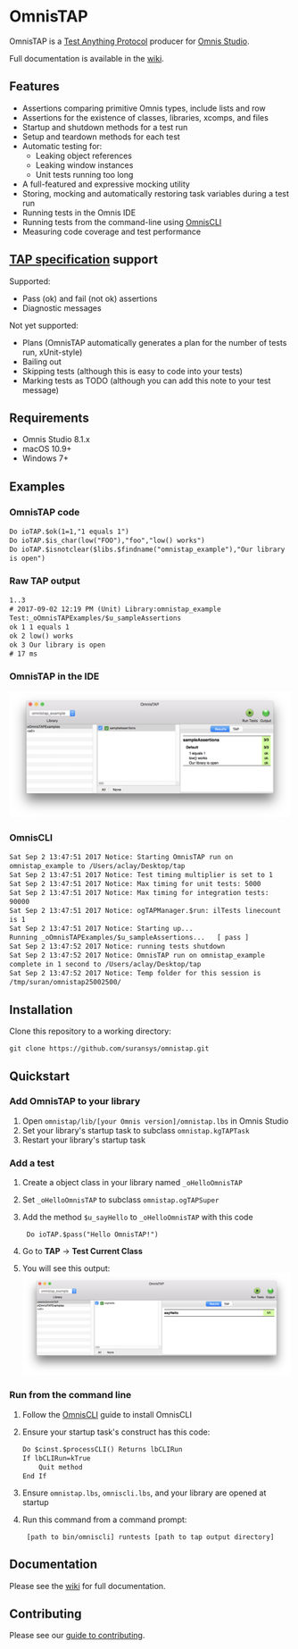 # OmnisTAP
OmnisTAP is a [Test Anything Protocol](https://testanything.org) producer for [Omnis Studio](http://www.omnis.net).

Full documentation is available in the [wiki](https://github.com/suransys/omnistap/wiki).

## Features
* Assertions comparing primitive Omnis types, include lists and row
* Assertions for the existence of classes, libraries, xcomps, and files
* Startup and shutdown methods for a test run
* Setup and teardown methods for each test
* Automatic testing for:
  * Leaking object references
  * Leaking window instances
  * Unit tests running too long
* A full-featured and expressive mocking utility
* Storing, mocking and automatically restoring task variables during a test run
* Running tests in the Omnis IDE
* Running tests from the command-line using [OmnisCLI](https://github.com/suransys/omniscli)
* Measuring code coverage and test performance

## [TAP specification](https://testanything.org/tap-specification.html) support
Supported:
* Pass (ok) and fail (not ok) assertions
* Diagnostic messages

Not yet supported:
* Plans (OmnisTAP automatically generates a plan for the number of tests run, xUnit-style)
* Bailing out
* Skipping tests (although this is easy to code into your tests)
* Marking tests as TODO (although you can add this note to your test message)

## Requirements
* Omnis Studio 8.1.x
* macOS 10.9+
* Windows 7+

## Examples
### OmnisTAP code
```omnis
Do ioTAP.$ok(1=1,"1 equals 1")
Do ioTAP.$is_char(low("FOO"),"foo","low() works")
Do ioTAP.$isnotclear($libs.$findname("omnistap_example"),"Our library is open")
```
### Raw TAP output
```
1..3
# 2017-09-02 12:19 PM (Unit) Library:omnistap_example Test:_oOmnisTAPExamples/$u_sampleAssertions
ok 1 1 equals 1
ok 2 low() works
ok 3 Our library is open
# 17 ms
```
### OmnisTAP in the IDE
![OmnisTAP Example output in the IDE](images/omnistap_example.png)

### OmnisCLI
```
Sat Sep 2 13:47:51 2017 Notice: Starting OmnisTAP run on omnistap_example to /Users/aclay/Desktop/tap
Sat Sep 2 13:47:51 2017 Notice: Test timing multiplier is set to 1
Sat Sep 2 13:47:51 2017 Notice: Max timing for unit tests: 5000
Sat Sep 2 13:47:51 2017 Notice: Max timing for integration tests: 90000
Sat Sep 2 13:47:51 2017 Notice: ogTAPManager.$run: ilTests linecount is 1
Sat Sep 2 13:47:51 2017 Notice: Starting up...
Running _oOmnisTAPExamples/$u_sampleAssertions...   [ pass ]
Sat Sep 2 13:47:52 2017 Notice: running tests shutdown
Sat Sep 2 13:47:52 2017 Notice: OmnisTAP run on omnistap_example complete in 1 second to /Users/aclay/Desktop/tap
Sat Sep 2 13:47:52 2017 Notice: Temp folder for this session is /tmp/suran/omnistap25002500/
```

## Installation
Clone this repository to a working directory:
```
git clone https://github.com/suransys/omnistap.git
```

## Quickstart
### Add OmnisTAP to your library
1. Open `omnistap/lib/[your Omnis version]/omnistap.lbs` in Omnis Studio
1. Set your library's startup task to subclass `omnistap.kgTAPTask`
1. Restart your library's startup task

### Add a test
1. Create a object class in your library named `_oHelloOmnisTAP`
1. Set `_oHelloOmnisTAP` to subclass `omnistap.ogTAPSuper`
1. Add the method `$u_sayHello` to `_oHelloOmnisTAP` with this code

        Do ioTAP.$pass("Hello OmnisTAP!")
1. Go to **TAP** -> **Test Current Class**
1. You will see this output:
![Quickstart Say Hello](images/quickstart_say_hello.png)

### Run from the command line
1. Follow the [OmnisCLI](https://github.com/suransys/omniscli) guide to install OmnisCLI
1. Ensure your startup task's construct has this code:
    ```omnis
    Do $cinst.$processCLI() Returns lbCLIRun
    If lbCLIRun=kTrue
    	Quit method
    End If
    ```
1. Ensure `omnistap.lbs`, `omniscli.lbs`, and your library are opened at startup
1. Run this command from a command prompt:

        [path to bin/omniscli] runtests [path to tap output directory]

## Documentation
Please see the [wiki](https://github.com/suransys/omnistap/wiki) for full documentation.

## Contributing
Please see our [guide to contributing](https://github.com/suransys/contributing).